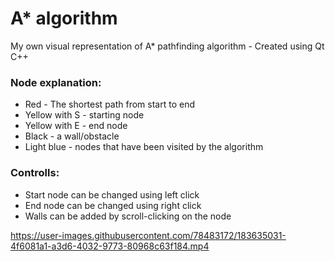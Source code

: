 # A* algorithm
My own visual representation of A* pathfinding algorithm - Created using Qt C++

### Node explanation:
- Red - The shortest path from start to end
- Yellow with S - starting node
- Yellow with E - end node
- Black - a wall/obstacle
- Light blue - nodes that have been visited by the algorithm

### Controlls:
- Start node can be changed using left click
- End node can be changed using right click
- Walls can be added by scroll-clicking on the node








https://user-images.githubusercontent.com/78483172/183635031-4f6081a1-a3d6-4032-9773-80968c63f184.mp4

